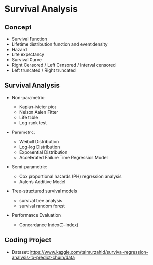 # Survival Analysis

## Concept
* Survival Function
* Lifetime distribution function and event density
* Hazard
* Life expectancy
* Survival Curve
* Right Censored / Left Censored / Interval censored
* Left truncated / Right truncated

## Survival Analysis
* Non-parametric: 
  * Kaplan–Meier plot
  * Nelson Aalen Fitter
  * Life table
  * Log-rank test

* Parametric:
  * Weibull Distribution
  * Log-log Distribution
  * Exponential Distribution
  * Accelerated Failure Time Regression Model


* Semi-parametric:
  * Cox proportional hazards (PH) regression analysis 
  * Aalen’s Additive Model

* Tree-structured survival models
  * survival tree analysis
  * survival random forest

* Performance Evaluation:
  * Concordance Index(C-index)

## Coding Project
* Dataset: https://www.kaggle.com/taimurzahid/survival-regression-analysis-to-predict-churn/data
